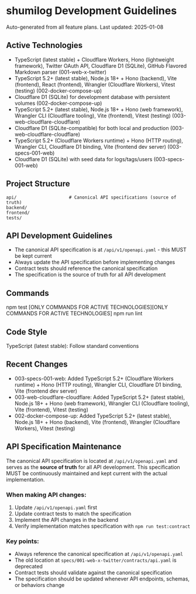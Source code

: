 # shumilog Development Guidelines

Auto-generated from all feature plans. Last updated: 2025-01-08

## Active Technologies
- TypeScript (latest stable) + Cloudflare Workers, Hono (lightweight framework), Twitter OAuth API, Cloudflare D1 (SQLite), GitHub Flavored Markdown parser (001-web-x-twitter)
- TypeScript 5.2+ (latest stable), Node.js 18+ + Hono (backend), Vite (frontend), React (frontend), Wrangler (Cloudflare Workers), Vitest (testing) (002-docker-compose-up)
- Cloudflare D1 (SQLite) for development database with persistent volumes (002-docker-compose-up)
- TypeScript 5.2+ (latest stable), Node.js 18+ + Hono (web framework), Wrangler CLI (Cloudflare tooling), Vite (frontend), Vitest (testing) (003-web-cloudflare-cloudflare)
- Cloudflare D1 (SQLite-compatible) for both local and production (003-web-cloudflare-cloudflare)
- TypeScript 5.2+ (Cloudflare Workers runtime) + Hono (HTTP routing), Wrangler CLI, Cloudflare D1 binding, Vite (frontend dev server) (003-specs-001-web)
- Cloudflare D1 (SQLite) with seed data for logs/tags/users (003-specs-001-web)

## Project Structure
```
api/                    # Canonical API specifications (source of truth)
backend/
frontend/
tests/
```

## API Development Guidelines
- The canonical API specification is at `/api/v1/openapi.yaml` - this MUST be kept current
- Always update the API specification before implementing changes
- Contract tests should reference the canonical specification
- The specification is the source of truth for all API development

## Commands
npm test [ONLY COMMANDS FOR ACTIVE TECHNOLOGIES][ONLY COMMANDS FOR ACTIVE TECHNOLOGIES] npm run lint

## Code Style
TypeScript (latest stable): Follow standard conventions

## Recent Changes
- 003-specs-001-web: Added TypeScript 5.2+ (Cloudflare Workers runtime) + Hono (HTTP routing), Wrangler CLI, Cloudflare D1 binding, Vite (frontend dev server)
- 003-web-cloudflare-cloudflare: Added TypeScript 5.2+ (latest stable), Node.js 18+ + Hono (web framework), Wrangler CLI (Cloudflare tooling), Vite (frontend), Vitest (testing)
- 002-docker-compose-up: Added TypeScript 5.2+ (latest stable), Node.js 18+ + Hono (backend), Vite (frontend), Wrangler (Cloudflare Workers), Vitest (testing)

<!-- MANUAL ADDITIONS START -->
## API Specification Maintenance

The canonical API specification is located at `/api/v1/openapi.yaml` and serves as the **source of truth** for all API development. This specification MUST be continuously maintained and kept current with the actual implementation.

### When making API changes:
1. Update `/api/v1/openapi.yaml` first
2. Update contract tests to match the specification
3. Implement the API changes in the backend
4. Verify implementation matches specification with `npm run test:contract`

### Key points:
- Always reference the canonical specification at `/api/v1/openapi.yaml`
- The old location at `specs/001-web-x-twitter/contracts/api.yaml` is deprecated
- Contract tests should validate against the canonical specification
- The specification should be updated whenever API endpoints, schemas, or behaviors change
<!-- MANUAL ADDITIONS END -->
